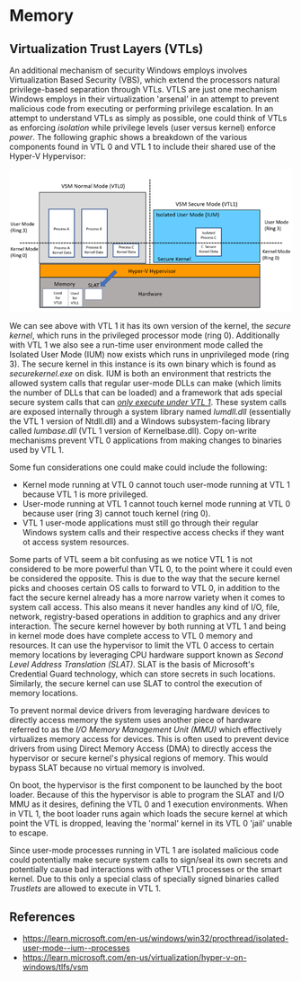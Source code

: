 # Memory 

## Virtualization Trust Layers (VTLs)
An additional mechanism of security Windows employs involves Virtualization Based Security (VBS), which extend the processors natural privilege-based separation through VTLs. VTLS are just one mechanism Windows employs in their virtualization 'arsenal' in an attempt to prevent malicious code from executing or performing privilege escalation. In an attempt to understand VTLs as simply as possible, one could think of VTLs as enforcing *isolation* while privilege levels (user versus kernel) enforce *power*. The following graphic shows a breakdown of the various components found in VTL 0 and VTL 1 to include their shared use of the Hyper-V Hypervisor:

![vbs-vtl.png.png](./Images/vbs-vtl.png?raw=true "VBS Overview")

We can see above with VTL 1 it has its own version of the kernel, the *secure kernel*, which runs in the privileged processor mode (ring 0). Additionally with VTL 1 we also see a run-time user environment mode called the Isolated User Mode (IUM) now exists which runs in unprivileged mode (ring 3). The secure kernel in this instance is its own binary which is found as *securekernel.exe* on disk. IUM is both an environment that restricts the allowed system calls that regular user-mode DLLs can make (which limits the  number of DLLs that can be loaded) and a framework that ads special secure system calls that can <ins>*only execute under VTL 1*</ins>. These system calls are exposed internally through a system library named *lumdll.dll* (essentially the VTL 1 version of Ntdll.dll) and a Windows subsystem-facing library called *lumbase.dll* (VTL 1 version of Kernelbase.dll). Copy on-write mechanisms prevent VTL 0 applications from making changes to binaries used by VTL 1.

Some fun considerations one could make could include the following:
- Kernel mode running at VTL 0 cannot touch user-mode running at VTL 1 because VTL 1 is more privileged. 
- User-mode running at VTL 1 cannot touch kernel mode running at VTL 0 because user (ring 3) cannot touch kernel (ring 0).
- VTL 1 user-mode applications must still go through their regular Windows system calls and their respective access checks if they want ot access system resources. 

Some parts of VTL seem a bit confusing as we notice VTL 1 is not considered to be more powerful than VTL 0, to the point where it could even be considered the opposite. This is due to the way that the secure kernel picks and chooses certain OS calls to forward to VTL 0, in addition to the fact the secure kernel already has a more narrow variety when it comes to system call access. This also means it never handles any kind of I/O, file, network, registry-based operations in addition to graphics and any driver interaction. The secure kernel however by both running at VTL 1 and being in kernel mode does have complete access to VTL 0 memory and resources. It can use the hypervisor to limit the VTL 0 access to certain memory locations by leveraging CPU hardware support known as *Second Level Address Translation (SLAT)*. SLAT is the basis of Microsoft's Credential Guard technology, which can store secrets in such locations. Similarly, the secure kernel can use SLAT to control the execution of memory locations. 

To prevent normal device drivers from leveraging hardware devices to directly access memory the system uses another piece of hardware referred to as the *I/O Memory Management Unit (MMU)* which effectively virtualizes memory access for devices. This is often used to prevent device drivers from using Direct Memory Access (DMA) to directly access the hypervisor or secure kernel's physical regions of memory. This would bypass SLAT because no virtual memory is involved. 

On boot, the hypervisor is the first component to be launched by the boot loader. Because of this the hypervisor is able to program the SLAT and I/O MMU as it desires, defining the VTL 0 and 1 execution environments. When in VTL 1, the boot loader runs again which loads the secure kernel at which point the VTL is dropped, leaving the 'normal' kernel in its VTL 0 'jail' unable to escape. 

Since user-mode processes running in VTL 1 are isolated malicious code could potentially make secure system calls to sign/seal its own secrets and potentially cause bad interactions with other VTL1 processes or the smart kernel. Due to this only a special class of specially signed binaries called *Trustlets* are allowed to execute in VTL 1.



## References
- https://learn.microsoft.com/en-us/windows/win32/procthread/isolated-user-mode--ium--processes
- https://learn.microsoft.com/en-us/virtualization/hyper-v-on-windows/tlfs/vsm
